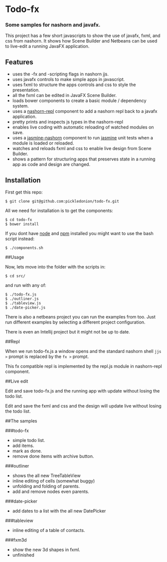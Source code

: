 # Todo-fx

### Some samples for nashorn and javafx.

This project has a few short javascripts to show the use of javafx, fxml, and css from nashorn. It shows how Scene Builder and Netbeans can be used to live-edit a running JavaFX application.

## Features

* uses the -fx and -scripting flags in nashorn jjs.
* uses javafx controls to make simple apps in javascript.
* uses fxml to structure the apps controls and css to style the presentation.
* all the fxml can be edited in JavaFX Scene Builder.
* loads bower components to create a basic module / dependency system.
* uses a [nashorn-repl](http://github.com/pickledonion/nashorn-repl) component to add a nashorn repl back to a javafx application.
* pretty prints and inspects js types in the nashorn-repl
* enables live coding with automatic reloading of watched modules on save.
* uses a [jasmine-nashorn](http://github.com/pickledonion/jasmine-nashorn) component to run [jasmine](http://pivotal.github.io/jasmine/) unit tests when a module is loaded or reloaded.
* watches and reloads fxml and css to enable live design from Scene Builder.
* shows a pattern for structuring apps that preserves state in a running app as code and design are changed.


## Installation

First get this repo:

    $ git clone git@github.com:pickledonion/todo-fx.git

All we need for installation is to get the components:

    $ cd todo-fx
    $ bower install

If you dont have [node](http://nodejs.org/) and [npm](https://npmjs.org/) installed you might want to use the bash script instead:

    $ ./components.sh

##Usage

Now, lets move into the folder with the scripts in:

    $ cd src/

and run with any of:

    $ ./todo-fx.js
    $ ./outliner.js
    $ ./tableview.js
    $ ./date-picker.js

There is also a netbeans project you can run the examples from too.
Just run different examples by selecting a different project configuration.

There is even an Intellij project but it might not be up to date.


##Repl

When we run todo-fx.js a window opens and the standard nashorn shell `jjs >` prompt is replaced by the `fx >` prompt.

This fx compatible repl is implemented by the repl.js module in nashorn-repl component.


##Live edit

Edit and save todo-fx.js and the running app with update without losing the todo list.

Edit and save the fxml and css and the design will update live without losing the todo list.

##The samples

###todo-fx

* simple todo list.
* add items.
* mark as done.
* remove done items with archive button.

###outliner

* shows the all new TreeTableView
* inline editing of cells (somewhat buggy)
* unfolding and folding of parents.
* add and remove nodes even parents.

###date-picker

* add dates to a list with the all new DatePicker

###tableview

* inline editing of a table of contacts.

###fxm3d

* show the new 3d shapes in fxml.
* unfinished

